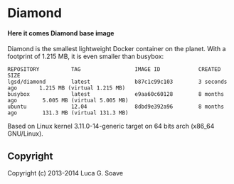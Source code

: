 Diamond
=======


#### Here it comes Diamond base image 

Diamond is the smallest lightweight Docker container on the planet. With a footprint of 1.215 MB, it is even smaller than busybox:

    REPOSITORY          TAG                 IMAGE ID            CREATED             SIZE
    lgsd/diamond        latest              b87c1c99c103        3 seconds ago       1.215 MB (virtual 1.215 MB)
    busybox             latest              e9aa60c60128        8 months ago        5.005 MB (virtual 5.005 MB)
    ubuntu              12.04               8dbd9e392a96        8 months ago        131.3 MB (virtual 131.3 MB)

Based on Linux kernel 3.11.0-14-generic target on 64 bits arch (x86_64 GNU/Linux).

## Copyright

Copyright (c) 2013-2014 Luca G. Soave
